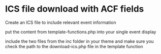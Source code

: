 # ICS file download with ACF fields
Create an ICS file to include relevant event information

put the content from template-functions.php into your single event display

include the two files from the inc folder in your theme and make sure you check the path to the download-ics.php file in the template function
